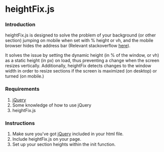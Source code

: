 # heightFix.js

### Introduction
heightFix.js is designed to solve the problem of your background (or other section)
jumping on mobile when set with % height or vh, and the mobile browser hides the
address bar (Relevant stackoverflow [here]( http://stackoverflow.com/questions/24944925/background-image-jumps-when-address-bar-hides-ios-android-mobile-chrome)).

It solves the issue by setting the dynamic height (in % of the window, or vh) as a static height (in px) on load,
thus preventing a change when the screen resizes vertically. Additionally, heightFix detects changes to the window
width in order to resize sections if the screen is maximized (on desktop) or turned (on mobile.)

### Requirements
1. [jQuery](https://jquery.com/)
2. Some knowledge of how to use jQuery
3. heightFix.js

### Instructions
1. Make sure you've got [jQuery](https://jquery.com/) included in your html file.
2. Include heightFix.js on your page.
3. Set up your section heights within the init function.
